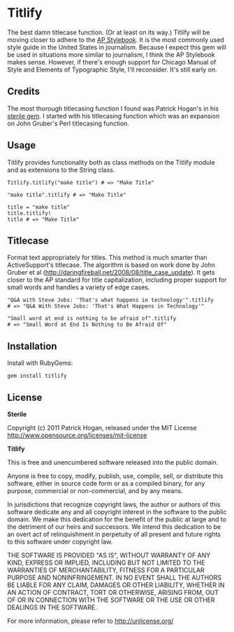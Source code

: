 Titlify
=======

The best damn titlecase function. (Or at least on its way.) Titlify will be moving closer to adhere to the [AP Stylebook](http://www.apstylebook.com/). It is the most commonly used style guide in the United States in journalism. Because I expect this gem will be used in situations more similar to journalism, I think the AP Stylebook makes sense. However, if there's enough support for Chicago Manual of Style and Elements of Typographic Style, I'll reconsider. It's still early on.

Credits
-------
The most thorough titlecasing function I found was Patrick Hogan's in his [sterile gem](https://github.com/pbhogan/sterile). I started with his titlecasing function which was an expansion on John Gruber's Perl titlecasing function.

Usage
-----

Titlify provides functionality both as class methods on the Titlify module and as extensions to the String class. 

    Titlify.titlify("make title") # => "Make Title"

    "make title".titlify # => "Make Title"

    title = "make title"
    title.titlify!
    title # => "Make Title"


Titlecase
---------

Format text appropriately for titles. This method is much smarter than ActiveSupport's titlecase. The algorithm is based on work done by John Gruber et al (http://daringfireball.net/2008/08/title_case_update). It gets closer to the AP standard for title capitalization, including proper support for small words and handles a variety of edge cases.

	"Q&A with Steve Jobs: 'That's what happens in technology'".titlify
	# => "Q&A With Steve Jobs: 'That's What Happens in Technology'"
	
	"Small word at end is nothing to be afraid of".titlify
	# => "Small Word at End Is Nothing to Be Afraid Of"


Installation
------------

Install with RubyGems:

    gem install titlify

License
-------

__Sterile__

Copyright (c) 2011 Patrick Hogan, released under the MIT License
http://www.opensource.org/licenses/mit-license

__Titlify__

This is free and unencumbered software released into the public domain.

Anyone is free to copy, modify, publish, use, compile, sell, or
distribute this software, either in source code form or as a compiled
binary, for any purpose, commercial or non-commercial, and by any
means.

In jurisdictions that recognize copyright laws, the author or authors
of this software dedicate any and all copyright interest in the
software to the public domain. We make this dedication for the benefit
of the public at large and to the detriment of our heirs and
successors. We intend this dedication to be an overt act of
relinquishment in perpetuity of all present and future rights to this
software under copyright law.

THE SOFTWARE IS PROVIDED "AS IS", WITHOUT WARRANTY OF ANY KIND,
EXPRESS OR IMPLIED, INCLUDING BUT NOT LIMITED TO THE WARRANTIES OF
MERCHANTABILITY, FITNESS FOR A PARTICULAR PURPOSE AND NONINFRINGEMENT.
IN NO EVENT SHALL THE AUTHORS BE LIABLE FOR ANY CLAIM, DAMAGES OR
OTHER LIABILITY, WHETHER IN AN ACTION OF CONTRACT, TORT OR OTHERWISE,
ARISING FROM, OUT OF OR IN CONNECTION WITH THE SOFTWARE OR THE USE OR
OTHER DEALINGS IN THE SOFTWARE.

For more information, please refer to <http://unlicense.org/>
